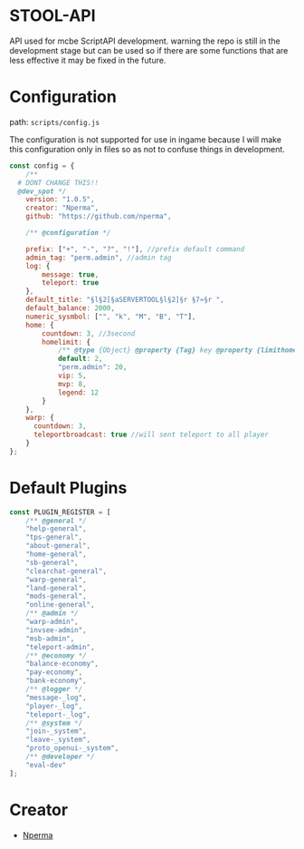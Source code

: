 # STOOL-API

API used for mcbe ScriptAPI development.
warning the repo is still in the development stage but can be used so if there are some functions that are less effective it may be fixed in the future.

# Configuration

path: `scripts/config.js`

The configuration is not supported for use in ingame because I will make this configuration only in files so as not to confuse things in development.

```javascript
const config = {
    /** 
  # DONT CHANGE THIS!!
  @dev_spot */
    version: "1.0.5",
    creator: "Nperma",
    github: "https://github.com/nperma",

    /** @configuration */

    prefix: ["+", "-", "?", "!"], //prefix default command
    admin_tag: "perm.admin", //admin tag
    log: {
        message: true,
        teleport: true
    },
    default_title: "§l§2[§aSERVERTOOL§l§2]§r §7»§r ",
    default_balance: 2000,
    numeric_sysmbol: ["", "k", "M", "B", "T"],
    home: {
        countdown: 3, //3second
        homelimit: {
            /** @type {Object} @property {Tag} key @property {limithome} value */
            default: 2,
            "perm.admin": 20,
            vip: 5,
            mvp: 8,
            legend: 12
        }
    },
    warp: {
      countdown: 3,
      teleportbroadcast: true //will sent teleport to all player
    }
};
```

# Default Plugins
```javascript
const PLUGIN_REGISTER = [
    /** @general */
    "help-general",
    "tps-general",
    "about-general",
    "home-general",
    "sb-general",
    "clearchat-general",
    "warp-general",
    "land-general",
    "mods-general",
    "online-general",
    /** @admin */
    "warp-admin",
    "invsee-admin",
    "msb-admin",
    "teleport-admin",
    /** @economy */
    "balance-economy",
    "pay-economy",
    "bank-economy",
    /** @logger */
    "message-_log",
    "player-_log",
    "teleport-_log",
    /** @system */
    "join-_system",
    "leave-_system",
    "proto_openui-_system",
    /** @developer */
    "eval-dev"
];
```

# Creator

- [Nperma](https://www.github.com/nperma)